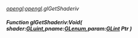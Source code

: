 _[opengl](../../modules/opengl/opengl-module.md):[opengl](../../modules/opengl/opengl-module.md).glGetShaderiv_
##### Function glGetShaderiv:Void( shader:[GLuint](../../modules/opengl/opengl-gluint.md),pname:[GLenum](../../modules/opengl/opengl-glenum.md),param:[GLint](../../modules/opengl/opengl-glint.md) Ptr )
